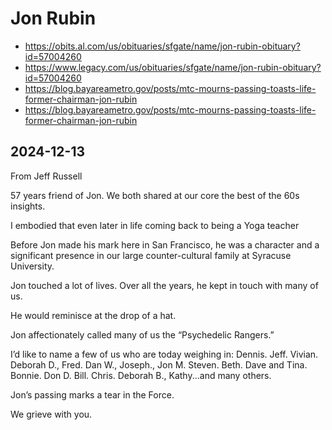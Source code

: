 # Jon Rubin

* https://obits.al.com/us/obituaries/sfgate/name/jon-rubin-obituary?id=57004260
* https://www.legacy.com/us/obituaries/sfgate/name/jon-rubin-obituary?id=57004260
* https://blog.bayareametro.gov/posts/mtc-mourns-passing-toasts-life-former-chairman-jon-rubin
* https://blog.bayareametro.gov/posts/mtc-mourns-passing-toasts-life-former-chairman-jon-rubin

## 2024-12-13

From Jeff Russell


57 years friend of Jon.
We both shared at our core the best of the 60s insights.

I embodied that even later in life coming back to being a Yoga teacher

Before Jon made his mark here in San Francisco, he was a character and a significant presence in our large counter-cultural family at Syracuse University.

Jon touched a lot of lives. Over all the years, he kept in touch with many of us.

He would reminisce at the drop of a hat.

Jon affectionately called many of us the “Psychedelic Rangers.”

I’d like to name a few of us who are today weighing in: Dennis. Jeff. Vivian. Deborah D., Fred. Dan W., Joseph., Jon M. Steven. Beth. Dave and Tina. Bonnie. Don D. Bill. Chris. Deborah B., Kathy...and many others.

Jon’s passing marks a tear in the Force.

We grieve with you.

